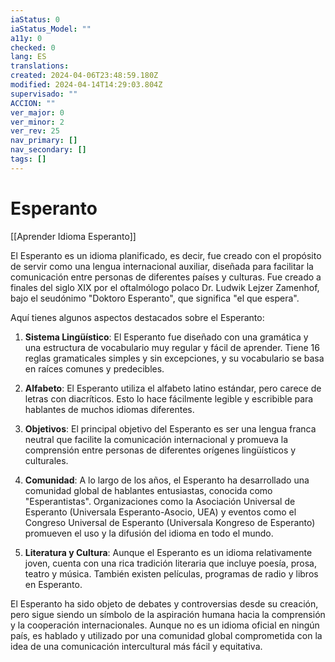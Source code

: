```yaml
---
iaStatus: 0
iaStatus_Model: ""
a11y: 0
checked: 0
lang: ES
translations: 
created: 2024-04-06T23:48:59.180Z
modified: 2024-04-14T14:29:03.804Z
supervisado: ""
ACCION: ""
ver_major: 0
ver_minor: 2
ver_rev: 25
nav_primary: []
nav_secondary: []
tags: []
---
```

# Esperanto

[[Aprender Idioma Esperanto]]

El Esperanto es un idioma planificado, es decir, fue creado con el propósito de servir como una lengua internacional auxiliar, diseñada para facilitar la comunicación entre personas de diferentes países y culturas. Fue creado a finales del siglo XIX por el oftalmólogo polaco Dr. Ludwik Lejzer Zamenhof, bajo el seudónimo "Doktoro Esperanto", que significa "el que espera".

Aquí tienes algunos aspectos destacados sobre el Esperanto:

1. **Sistema Lingüístico**: El Esperanto fue diseñado con una gramática y una estructura de vocabulario muy regular y fácil de aprender. Tiene 16 reglas gramaticales simples y sin excepciones, y su vocabulario se basa en raíces comunes y predecibles.

2. **Alfabeto**: El Esperanto utiliza el alfabeto latino estándar, pero carece de letras con diacríticos. Esto lo hace fácilmente legible y escribible para hablantes de muchos idiomas diferentes.

3. **Objetivos**: El principal objetivo del Esperanto es ser una lengua franca neutral que facilite la comunicación internacional y promueva la comprensión entre personas de diferentes orígenes lingüísticos y culturales.

4. **Comunidad**: A lo largo de los años, el Esperanto ha desarrollado una comunidad global de hablantes entusiastas, conocida como "Esperantistas". Organizaciones como la Asociación Universal de Esperanto (Universala Esperanto-Asocio, UEA) y eventos como el Congreso Universal de Esperanto (Universala Kongreso de Esperanto) promueven el uso y la difusión del idioma en todo el mundo.

5. **Literatura y Cultura**: Aunque el Esperanto es un idioma relativamente joven, cuenta con una rica tradición literaria que incluye poesía, prosa, teatro y música. También existen películas, programas de radio y libros en Esperanto.

El Esperanto ha sido objeto de debates y controversias desde su creación, pero sigue siendo un símbolo de la aspiración humana hacia la comprensión y la cooperación internacionales. Aunque no es un idioma oficial en ningún país, es hablado y utilizado por una comunidad global comprometida con la idea de una comunicación intercultural más fácil y equitativa.